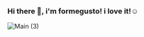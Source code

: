 ### Hi there 👋, i'm formegusto! i love it!☺️
![Main (3)](https://user-images.githubusercontent.com/52296323/163695981-b427ede7-7a12-41da-b8a9-e193195e7ee1.png)
